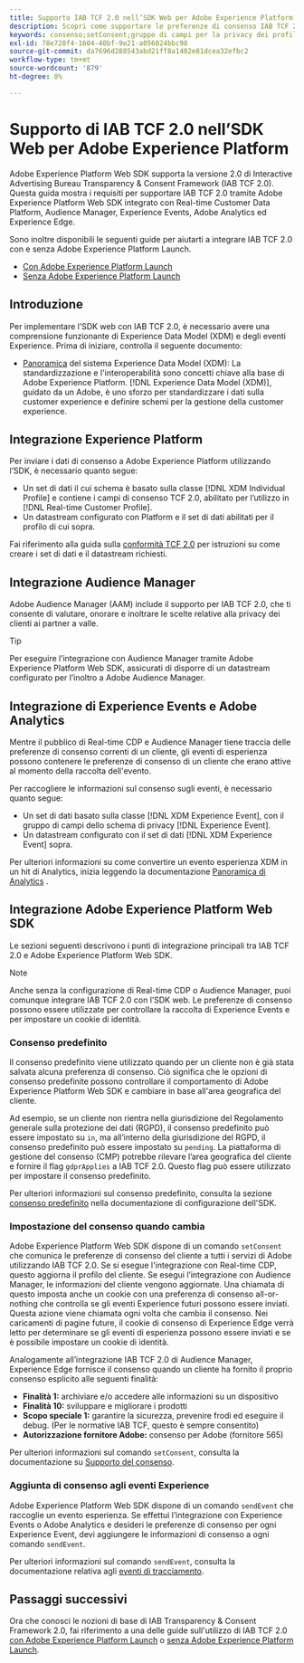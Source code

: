 ```yaml
---
title: Supporto IAB TCF 2.0 nell’SDK Web per Adobe Experience Platform
description: Scopri come supportare le preferenze di consenso IAB TCF 2.0 utilizzando l’SDK web di Adobe Experience Platform
keywords: consenso;setConsent;gruppo di campi per la privacy dei profili;gruppo di campi per la privacy degli eventi di esperienza;gruppo di campi per la privacy;IAB TCF 2.0;Real-time CDP;Profilo dati cliente in tempo reale
exl-id: 78e728f4-1604-40bf-9e21-a056024bbc98
source-git-commit: da7696d288543abd21ff8a1402e81dcea32efbc2
workflow-type: tm+mt
source-wordcount: '879'
ht-degree: 0%

---
```


# Supporto di IAB TCF 2.0 nell’SDK Web per Adobe Experience Platform

Adobe Experience Platform Web SDK supporta la versione 2.0 di Interactive Advertising Bureau Transparency &amp; Consent Framework (IAB TCF 2.0). Questa guida mostra i requisiti per supportare IAB TCF 2.0 tramite Adobe Experience Platform Web SDK integrato con Real-time Customer Data Platform, Audience Manager, Experience Events, Adobe Analytics ed Experience Edge.

Sono inoltre disponibili le seguenti guide per aiutarti a integrare IAB TCF 2.0 con e senza Adobe Experience Platform Launch.

- [Con Adobe Experience Platform Launch](./with-launch.md)
- [Senza Adobe Experience Platform Launch](./without-launch.md)

## Introduzione

Per implementare l’SDK web con IAB TCF 2.0, è necessario avere una comprensione funzionante di Experience Data Model (XDM) e degli eventi Experience. Prima di iniziare, controlla il seguente documento:

- [Panoramica](../../../xdm/home.md) del sistema Experience Data Model (XDM): La standardizzazione e l&#39;interoperabilità sono concetti chiave alla base di Adobe Experience Platform. [!DNL Experience Data Model (XDM)], guidato da un Adobe, è uno sforzo per standardizzare i dati sulla customer experience e definire schemi per la gestione della customer experience.

## Integrazione Experience Platform

Per inviare i dati di consenso a Adobe Experience Platform utilizzando l’SDK, è necessario quanto segue:

- Un set di dati il cui schema è basato sulla classe [!DNL XDM Individual Profile] e contiene i campi di consenso TCF 2.0, abilitato per l’utilizzo in [!DNL Real-time Customer Profile].
- Un datastream configurato con Platform e il set di dati abilitati per il profilo di cui sopra.

Fai riferimento alla guida sulla [conformità TCF 2.0](../../../landing/governance-privacy-security/consent/iab/overview.md) per istruzioni su come creare i set di dati e il datastream richiesti.

## Integrazione Audience Manager

Adobe Audience Manager (AAM) include il supporto per IAB TCF 2.0, che ti consente di valutare, onorare e inoltrare le scelte relative alla privacy dei clienti ai partner a valle. <!--For more information, read the documentation on [Sending Data to Audience Manager](../audience-manager/audience-manager-overview.md).-->

>[!TIP]
>
>Per eseguire l’integrazione con Audience Manager tramite Adobe Experience Platform Web SDK, assicurati di disporre di un datastream configurato per l’inoltro a Adobe Audience Manager.

## Integrazione di Experience Events e Adobe Analytics

Mentre il pubblico di Real-time CDP e Audience Manager tiene traccia delle preferenze di consenso correnti di un cliente, gli eventi di esperienza possono contenere le preferenze di consenso di un cliente che erano attive al momento della raccolta dell&#39;evento.

Per raccogliere le informazioni sul consenso sugli eventi, è necessario quanto segue:

- Un set di dati basato sulla classe [!DNL XDM Experience Event], con il gruppo di campi dello schema di privacy [!DNL Experience Event].
- Un datastream configurato con il set di dati [!DNL XDM Experience Event] sopra.

Per ulteriori informazioni su come convertire un evento esperienza XDM in un hit di Analytics, inizia leggendo la documentazione [Panoramica di Analytics](../../data-collection/adobe-analytics/analytics-overview.md) .

## Integrazione Adobe Experience Platform Web SDK

Le sezioni seguenti descrivono i punti di integrazione principali tra IAB TCF 2.0 e Adobe Experience Platform Web SDK.

>[!NOTE]
>
>Anche senza la configurazione di Real-time CDP o Audience Manager, puoi comunque integrare IAB TCF 2.0 con l’SDK web. Le preferenze di consenso possono essere utilizzate per controllare la raccolta di Experience Events e per impostare un cookie di identità.

### Consenso predefinito

Il consenso predefinito viene utilizzato quando per un cliente non è già stata salvata alcuna preferenza di consenso. Ciò significa che le opzioni di consenso predefinite possono controllare il comportamento di Adobe Experience Platform Web SDK e cambiare in base all&#39;area geografica del cliente.

Ad esempio, se un cliente non rientra nella giurisdizione del Regolamento generale sulla protezione dei dati (RGPD), il consenso predefinito può essere impostato su `in`, ma all’interno della giurisdizione del RGPD, il consenso predefinito può essere impostato su `pending`. La piattaforma di gestione del consenso (CMP) potrebbe rilevare l’area geografica del cliente e fornire il flag `gdprApplies` a IAB TCF 2.0. Questo flag può essere utilizzato per impostare il consenso predefinito.

Per ulteriori informazioni sul consenso predefinito, consulta la sezione [consenso predefinito](../../fundamentals/configuring-the-sdk.md#default-consent) nella documentazione di configurazione dell&#39;SDK.

### Impostazione del consenso quando cambia

Adobe Experience Platform Web SDK dispone di un comando `setConsent` che comunica le preferenze di consenso del cliente a tutti i servizi di Adobe utilizzando IAB TCF 2.0. Se si esegue l&#39;integrazione con Real-time CDP, questo aggiorna il profilo del cliente. Se esegui l’integrazione con Audience Manager, le informazioni del cliente vengono aggiornate. Una chiamata di questo imposta anche un cookie con una preferenza di consenso all-or-nothing che controlla se gli eventi Experience futuri possono essere inviati. Questa azione viene chiamata ogni volta che cambia il consenso. Nei caricamenti di pagine future, il cookie di consenso di Experience Edge verrà letto per determinare se gli eventi di esperienza possono essere inviati e se è possibile impostare un cookie di identità.

Analogamente all’integrazione IAB TCF 2.0 di Audience Manager, Experience Edge fornisce il consenso quando un cliente ha fornito il proprio consenso esplicito alle seguenti finalità:

- **Finalità 1:** archiviare e/o accedere alle informazioni su un dispositivo
- **Finalità 10:** sviluppare e migliorare i prodotti
- **Scopo speciale 1:** garantire la sicurezza, prevenire frodi ed eseguire il debug. (Per le normative IAB TCF, questo è sempre consentito)
- **Autorizzazione fornitore Adobe:** consenso per Adobe (fornitore 565)

Per ulteriori informazioni sul comando `setConsent`, consulta la documentazione su [Supporto del consenso](../../consent/supporting-consent.md).

### Aggiunta di consenso agli eventi Experience

Adobe Experience Platform Web SDK dispone di un comando `sendEvent` che raccoglie un evento esperienza. Se effettui l’integrazione con Experience Events o Adobe Analytics e desideri le preferenze di consenso per ogni Experience Event, devi aggiungere le informazioni di consenso a ogni comando `sendEvent`.

Per ulteriori informazioni sul comando `sendEvent`, consulta la documentazione relativa agli [eventi di tracciamento](../../fundamentals/tracking-events.md).

## Passaggi successivi

Ora che conosci le nozioni di base di IAB Transparency &amp; Consent Framework 2.0, fai riferimento a una delle guide sull&#39;utilizzo di IAB TCF 2.0 [con Adobe Experience Platform Launch](./with-launch.md) o [senza Adobe Experience Platform Launch](./without-launch.md).
